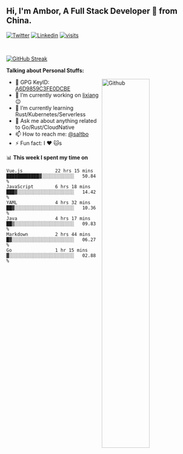 ## Hi, I'm Ambor, A Full Stack Developer 🚀 from China.

[![Twitter](https://img.shields.io/badge/-saltbo-1ca0f1?style=flat&logo=twitter&logoColor=white)](https://twitter.com/rdsaltbo)
[![Linkedin](https://img.shields.io/badge/-saltbo-blue?style=flat&logo=Linkedin&logoColor=white)](https://www.linkedin.com/in/saltbo/)
[![visits](https://visitor.vercel.app/page/saltbo?color=light-green)](https://github.com/saltbo/)

&nbsp;  

[![GitHub Streak](http://github-readme-streak-stats.herokuapp.com?user=saltbo&hide_border=true&date_format=M%20j%5B%2C%20Y%5D)](https://git.io/streak-stats)

**Talking about Personal Stuffs:**
<!-- Any image aligned to the right. Beware the width  -->
<img width="50%" align="right" alt="Github" src="https://raw.githubusercontent.com/saltbo/saltbo/master/images/git-header.svg" />

- 🤘 GPG KeyID: [A6D9859C3FE0DCBE](https://saltbo.cn/pgp_keys.asc)
- 🔭 I’m currently working on [lixiang](https://www.lixiang.com/) :wink:
- 🌱 I’m currently learning Rust/Kubernetes/Serverless
- 💬 Ask me about anything related to Go/Rust/CloudNative
- 📫 How to reach me: [@saltbo](https://t.me/saltbo)
- ⚡ Fun fact: I :heart: :cat:s


📊 **This week I spent my time on**
<!--START_SECTION:waka-->

```text
Vue.js            22 hrs 15 mins  ████████████▓░░░░░░░░░░░░   50.84 %
JavaScript        6 hrs 18 mins   ███▓░░░░░░░░░░░░░░░░░░░░░   14.42 %
YAML              4 hrs 32 mins   ██▓░░░░░░░░░░░░░░░░░░░░░░   10.36 %
Java              4 hrs 17 mins   ██▒░░░░░░░░░░░░░░░░░░░░░░   09.83 %
Markdown          2 hrs 44 mins   █▓░░░░░░░░░░░░░░░░░░░░░░░   06.27 %
Go                1 hr 15 mins    ▓░░░░░░░░░░░░░░░░░░░░░░░░   02.88 %
```

<!--END_SECTION:waka-->
